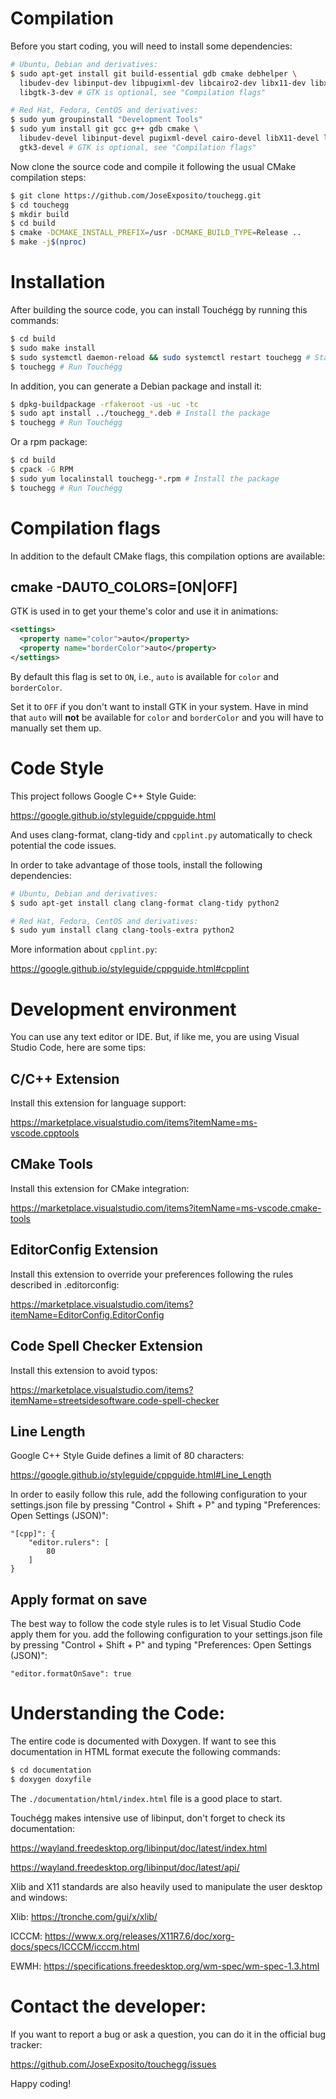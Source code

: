 # Compilation

Before you start coding, you will need to install some dependencies:

```bash
# Ubuntu, Debian and derivatives:
$ sudo apt-get install git build-essential gdb cmake debhelper \
  libudev-dev libinput-dev libpugixml-dev libcairo2-dev libx11-dev libxtst-dev libxrandr-dev libxi-dev libglib2.0-dev \
  libgtk-3-dev # GTK is optional, see "Compilation flags"

# Red Hat, Fedora, CentOS and derivatives:
$ sudo yum groupinstall "Development Tools"
$ sudo yum install git gcc g++ gdb cmake \
  libudev-devel libinput-devel pugixml-devel cairo-devel libX11-devel libXtst-devel libXrandr-devel libXi-devel glib2-devel \
  gtk3-devel # GTK is optional, see "Compilation flags"
```

Now clone the source code and compile it following the usual CMake compilation steps:

```bash
$ git clone https://github.com/JoseExposito/touchegg.git
$ cd touchegg
$ mkdir build
$ cd build
$ cmake -DCMAKE_INSTALL_PREFIX=/usr -DCMAKE_BUILD_TYPE=Release ..
$ make -j$(nproc)
```

# Installation

After building the source code, you can install Touchégg by running this commands:

```bash
$ cd build
$ sudo make install
$ sudo systemctl daemon-reload && sudo systemctl restart touchegg # Start the daemon
$ touchegg # Run Touchégg
```

In addition, you can generate a Debian package and install it:

```bash
$ dpkg-buildpackage -rfakeroot -us -uc -tc
$ sudo apt install ../touchegg_*.deb # Install the package
$ touchegg # Run Touchégg
```

Or a rpm package:

```bash
$ cd build
$ cpack -G RPM
$ sudo yum localinstall touchegg-*.rpm # Install the package
$ touchegg # Run Touchégg
```

# Compilation flags

In addition to the default CMake flags, this compilation options are available:

## cmake -DAUTO_COLORS=[ON|OFF]

GTK is used in to get your theme's color and use it in animations:

```xml
<settings>
  <property name="color">auto</property>
  <property name="borderColor">auto</property>
</settings>
```

By default this flag is set to `ON`, i.e., `auto` is available for `color` and `borderColor`.

Set it to `OFF` if you don't want to install GTK in your system. Have in mind that `auto` will
**not** be available for `color` and `borderColor` and you will have to manually set them up.

# Code Style

This project follows Google C++ Style Guide:

https://google.github.io/styleguide/cppguide.html

And uses clang-format, clang-tidy and `cpplint.py` automatically to check potential the code issues.

In order to take advantage of those tools, install the following dependencies:

```bash
# Ubuntu, Debian and derivatives:
$ sudo apt-get install clang clang-format clang-tidy python2

# Red Hat, Fedora, CentOS and derivatives:
$ sudo yum install clang clang-tools-extra python2
```

More information about `cpplint.py`:

https://google.github.io/styleguide/cppguide.html#cpplint

# Development environment

You can use any text editor or IDE. But, if like me, you are using Visual Studio Code, here are some
tips:

## C/C++ Extension

Install this extension for language support:

https://marketplace.visualstudio.com/items?itemName=ms-vscode.cpptools

## CMake Tools

Install this extension for CMake integration:

https://marketplace.visualstudio.com/items?itemName=ms-vscode.cmake-tools

## EditorConfig Extension

Install this extension to override your preferences following the rules described in .editorconfig:

https://marketplace.visualstudio.com/items?itemName=EditorConfig.EditorConfig

## Code Spell Checker Extension

Install this extension to avoid typos:

https://marketplace.visualstudio.com/items?itemName=streetsidesoftware.code-spell-checker


## Line Length

Google C++ Style Guide defines a limit of 80 characters:

https://google.github.io/styleguide/cppguide.html#Line_Length

In order to easily follow this rule, add the following configuration to your settings.json file by
pressing "Control + Shift + P" and typing "Preferences: Open Settings (JSON)":

```
"[cpp]": {
    "editor.rulers": [
        80
    ]
}
```

## Apply format on save

The best way to follow the code style rules is to let Visual Studio Code apply them for you.
add the following configuration to your settings.json file by
pressing "Control + Shift + P" and typing "Preferences: Open Settings (JSON)":

```
"editor.formatOnSave": true
```

# Understanding the Code:

The entire code is documented with Doxygen. If want to see this documentation in HTML format execute
the following commands:

```bash
$ cd documentation
$ doxygen doxyfile
```

The `./documentation/html/index.html` file is a good place to start.

Touchégg makes intensive use of libinput, don't forget to check its documentation:

https://wayland.freedesktop.org/libinput/doc/latest/index.html

https://wayland.freedesktop.org/libinput/doc/latest/api/

Xlib and X11 standards are also heavily used to manipulate the user desktop and windows:

Xlib: https://tronche.com/gui/x/xlib/

ICCCM: https://www.x.org/releases/X11R7.6/doc/xorg-docs/specs/ICCCM/icccm.html

EWMH: https://specifications.freedesktop.org/wm-spec/wm-spec-1.3.html

# Contact the developer:

If you want to report a bug or ask a question, you can do it in the official bug tracker:

https://github.com/JoseExposito/touchegg/issues

Happy coding!
